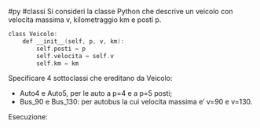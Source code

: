 #py #classi 
Si consideri la classe Python che descrive un veicolo con velocita massima v, kilometraggio km e posti p.
```c
class Veicolo:
	def __init__(self, p, v, km):
		self.posti = p
		self.velocita = self.v
		self.km = km
```
Specificare 4 sottoclassi che ereditano da Veicolo:
- Auto4 e Auto5, per le auto a p=4 e a p=5 posti;
- Bus_90 e Bus_130: per autobus la cui velocita massima e’ v=90 e v=130.

Esecuzione:
```c

```